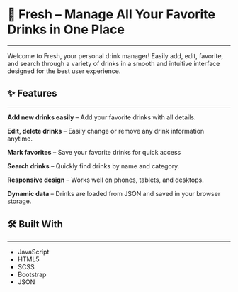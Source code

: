 # 🥤 Fresh – Manage All Your Favorite Drinks in One Place
---
Welcome to Fresh, your personal drink manager! Easily add, edit, favorite, and search through a variety of drinks in a smooth and intuitive interface designed for the best user experience.

## ✨ Features
---
**Add new drinks easily** – Add your favorite drinks with all details.

**Edit, delete drinks** – Easily change or remove any drink information anytime.

**Mark favorites** – Save your favorite drinks for quick access

**Search drinks** – Quickly find drinks by name and category.

**Responsive design** – Works well on phones, tablets, and desktops.

**Dynamic data** – Drinks are loaded from JSON and saved in your browser storage.

## 🛠️ Built With
---
- JavaScript
- HTML5
- SCSS
- Bootstrap
- JSON

